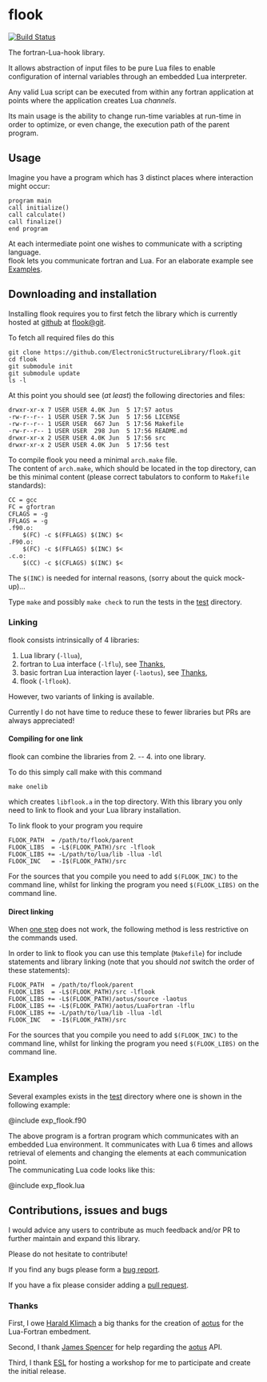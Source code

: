 # flook #

[![Build Status](https://travis-ci.org/ElectronicStructureLibrary/flook.svg?branch=master)](https://travis-ci.org/ElectronicStructureLibrary/flook)

The fortran-Lua-hook library.

It allows abstraction of input files to be pure Lua files to enable
configuration of internal variables through an embedded Lua interpreter.

Any valid Lua script can be executed from within any fortran application
at points where the application creates Lua _channels_.

Its main usage is the ability to change run-time variables at run-time
in order to optimize, or even change, the execution path of the parent
program.

## Usage ##

Imagine you have a program which has 3 distinct places where interaction
might occur:

	program main
	call initialize()
	call calculate()
	call finalize()
	end program

At each intermediate point one wishes to communicate with a scripting language.  
flook lets you communicate fortran and Lua. For an elaborate example see [Examples](#examples).

## Downloading and installation ##

Installing flook requires you to first fetch the library which is currently
hosted at [github](https://github.com/) at [flook@git].

To fetch all required files do this

	git clone https://github.com/ElectronicStructureLibrary/flook.git
    cd flook
    git submodule init
    git submodule update
    ls -l

At this point you should see (_at least_) the following directories and files:

    drwxr-xr-x 7 USER USER 4.0K Jun  5 17:57 aotus
    -rw-r--r-- 1 USER USER 7.5K Jun  5 17:56 LICENSE
    -rw-r--r-- 1 USER USER  667 Jun  5 17:56 Makefile
    -rw-r--r-- 1 USER USER  298 Jun  5 17:56 README.md
    drwxr-xr-x 2 USER USER 4.0K Jun  5 17:56 src
    drwxr-xr-x 2 USER USER 4.0K Jun  5 17:56 test

To compile flook you need a minimal `arch.make` file.  
The content of `arch.make`, which should be located in the top directory, can be this
minimal content (please correct tabulators to conform to `Makefile` standards):

    CC = gcc
    FC = gfortran
    CFLAGS = -g
    FFLAGS = -g
    .f90.o:
        $(FC) -c $(FFLAGS) $(INC) $<
    .F90.o:
        $(FC) -c $(FFLAGS) $(INC) $<
    .c.o:
        $(CC) -c $(CFLAGS) $(INC) $<

The `$(INC)` is needed for internal reasons, (sorry about the quick mock-up)...

Type `make` and possibly `make check` to run the tests in the [test](test/) directory.

### Linking ###

flook consists intrinsically of 4 libraries:

1. Lua library (`-llua`),
2. fortran to Lua interface (`-lflu`), see [Thanks](#thanks),
3. basic fortran Lua interaction layer (`-laotus`), see [Thanks](#thanks),
4. flook (`-lflook`).

However, two variants of linking is available.

Currently I do not have time to reduce these to fewer libraries but PRs are always appreciated!

#### Compiling for one link ####

flook can combine the libraries from 2. -- 4. into one library.

To do this simply call make with this command

    make onelib

which creates `libflook.a` in the top directory. With this library
you only need to link to flook and your Lua library installation.

To link flook to your program you require

    FLOOK_PATH  = /path/to/flook/parent
    FLOOK_LIBS  = -L$(FLOOK_PATH)/src -lflook
    FLOOK_LIBS += -L/path/to/lua/lib -llua -ldl
    FLOOK_INC   = -I$(FLOOK_PATH)/src

For the sources that you compile you need to add `$(FLOOK_INC)` to the command line, whilst 
for linking the program you need `$(FLOOK_LIBS)` on the command line.

#### Direct linking ####

When [one step](#compiling-for-one-link) does not work, the following method is less restrictive on the commands used.

In order to link to flook you can use this template (`Makefile`) for
include statements and library linking (note that you should _not_ switch the order of these statements):

    FLOOK_PATH  = /path/to/flook/parent
    FLOOK_LIBS  = -L$(FLOOK_PATH)/src -lflook
    FLOOK_LIBS += -L$(FLOOK_PATH)/aotus/source -laotus
    FLOOK_LIBS += -L$(FLOOK_PATH)/aotus/LuaFortran -lflu
    FLOOK_LIBS += -L/path/to/lua/lib -llua -ldl
    FLOOK_INC   = -I$(FLOOK_PATH)/src

For the sources that you compile you need to add `$(FLOOK_INC)` to the command line, whilst 
for linking the program you need `$(FLOOK_LIBS)` on the command line.

## Examples ##

Several examples exists in the [test](test/) directory where one 
is shown in the following example:

@include exp_flook.f90

The above program is a fortran program which communicates with an embedded Lua
environment. It communicates with Lua 6 times and allows retrieval of elements
and changing the elements at each communication point.  
The communicating Lua code looks like this:

@include exp_flook.lua


## Contributions, issues and bugs ##

I would advice any users to contribute as much feedback and/or PR to further maintain and expand this library.

Please do not hesitate to contribute!

If you find any bugs please form a [bug report][issue].

If you have a fix please consider adding a [pull request][pr].


### Thanks ###

First, I owe [Harald Klimach](https://bitbucket.org/haraldkl) a big thanks 
for the creation of [aotus] for the Lua-Fortran embedment.

Second, I thank [James Spencer](https://github.com/jsspencer) for help regarding the [aotus] API.

Third, I thank [ESL] for hosting a workshop for me to participate 
and create the initial release.

[flook@git]: https://github.com/ElectronicStructureLibrary/flook
[aotus]: https://bitbucket.org/haraldkl/aotus
[ESL]: http://esl.cecam.org/
[issue]: https://github.com/ElectronicStructureLibrary/flook/issues
[pr]: https://github.com/ElectronicStructureLibrary/flook/pulls
